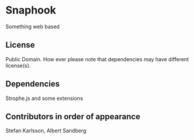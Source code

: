 
Snaphook
=====

Something web based

License
-----------
Public Domain. How ever please note that dependencies may have different license(s).

Dependencies
-----------
Strophe.js and some extensions

Contributors in order of appearance
-----------
Stefan Karlsson, Albert Sandberg
